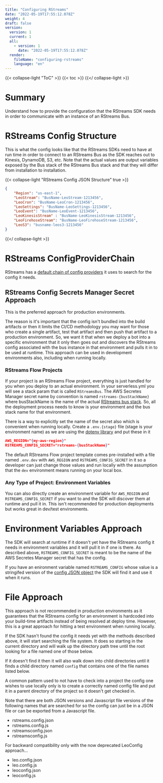 ```yaml
---
title: "Configuring RStreams"
date: "2022-05-19T17:55:12.078Z"
weight: 4
draft: false
version:
  version: 1
  current: 1
  all:
    - version: 1
      date: "2022-05-19T17:55:12.078Z"
  render:
    fileName: "configuring-rstreams"
    language: "en"
---
```

{{< collapse-light "ToC" >}}
{{< toc  >}}
{{</ collapse-light >}}

# Summary 
Understand how to provide the configuration that the RStreams SDK needs in order to communicate with an instance of an RStreams Bus.

# RStreams Config Structure
This is what the config looks like that the RStreams SDKs need to have at run time in order to connect to an RStreams Bus as the SDK
reaches out to Kinesis, DynamoDB, S3, etc.  Note that the actual values are output variables exposed by the Bus stack of the RStreams Bus
stack and that they will differ from installation to installation.

{{< collapse-light "RStreams Config JSON Structure" true >}}
```json
{
    "Region": "us-east-1", 
    "LeoStream": "BusName-LeoStream-1213456",
    "LeoCron": "BusName-LeoCron-1213456", 
    "LeoSettings": "BusName-LeoSettings-1213456",
    "LeoEvent": "BusName-LeoEvent-1213456", 
    "LeoKinesisStream" : "BusName-LeoKinesisStream-1213456",
    "LeoFirehoseStream": "BusName-LeoFirehoseStream-1213456", 
    "LeoS3": "busname-leos3-1213456"
}
```
{{</ collapse-light >}}

# RStreams ConfigProviderChain
RStreams has a 
[default chain of config providers](https://leoplatform.github.io/Nodejs/classes/lib_rstreams_config_provider_chain.ConfigProviderChain.html#defaultProviders)
it uses to search for the config it needs.

## RStreams Config Secrets Manager Secret Approach
This is the preferred approach for production environments.

The reason is it's important that the config isn't bundled into the build artifacts
or then it limits the CI/CD methodology you may want for those who create a single artifact, test that artifact and then push that artifact to a 
production environment.  So, we want it that when we deploy a bot into a specific environment that it only then goes out and discovers the RStreams
config associated with the bus instance in that environment and pulls it in to be used at runtime.  This approach can be used in development
environments also, including when running locally.

### RStreams Flow Projects
If your project is an RStreams Flow project, everything is just handled for you when you deploy to an actual environment.  In your
serverless.yml you will see a stack param that is called `RStreamsBus`.  The AWS Secretes Manager secret name by convention is named
`rstreams-{busStackName}` where busStackName is the name of the actual [RStreams bus stack](../getting-started/#get-bus-stack-name). 
So, all the deployment process needs to know is your environment and the bus stack name for that environment.

There is a way to explicitly set the name of the secret also which is convenient when running locally.  Create a `.env.{stage}` file 
(stage is your environment name) as we are using the [dotenv library](https://www.npmjs.com/package/dotenv) and put these in it

```json
AWS_REGION="{my-aws-region}"
RSTREAMS_CONFIG_SECRET="rstreams-{busStackName}"
```
The default RStreams Flow project template comes pre-installed with a file named `.env.dev` with `AWS_REGION` and `RSTREAMS_CONFIG_SECRET`
in it so a developer can just change those values and run locally with the assumption that the `dev` environment means running
on your local box.

### Any Type of Project: Environment Variables
You can also directly create an environment variable for `AWS_REGION` and `RSTREAMS_CONFIG_SECRET` if you want to and the SDK
will discover them at runtime and pull it in.  This isn't recommended for production deployments but works great in dev/test environments.

# Environment Variables Approach
The SDK will search at runtime if it doesn't yet have the RStreams config it needs in environment variables and it will pull it in if 
one is there.  As described above, `RSTREAMS_CONFIG_SECRET` is meant to be the name of the AWS Secretes Manager secret that has the config.

If you have an enironment variable named `RSTREAMS_CONFIG` whose value is a stringifed version of the [config JSON object](#rstreams-config-json-structure)
the SDK will find it and use it when it runs.

# File Approach
This approach is not recommended in production environments as it guarantees that the RStreams config for an environment is hardcoded
into your build-time artifacts instead of being resolved at deploy time.  However, this is a great approach for hitting a test environment
when running locally.

If the SDK hasn't found the config it needs yet with the methods described above, it will start searching the file system.  It does so
starting in the current directory and will walk up the directory path tree until the root looking for a file named one of those below.

If it doesn't find it then it will also walk down into child directories until it finds a child directory named `config` that contains
one of the file names listed below.

A common pattern used to not have to check into a project the config one wishes to use locally only is to create a correctly named
config file and put it in a parent directory of the project so it doesn't get checked in.

Note that there are both JSON versions and 
Javascript file versions of the following names that are searched for so the config can just be in a JSON file or can be exported from
a Javascript file.

* rstreams.config.json
* rstreams.config.js
* rstreamsconfig.json
* rstreamsconfig.js

For backward compatibility only with the now deprecated LeoConfig approach...
* leo.config.json
* leo.config.js
* leoconfig.json
* leoconfig.js

